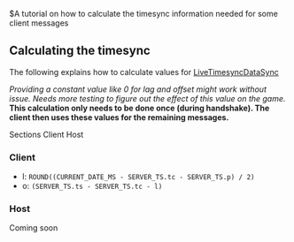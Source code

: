 $A tutorial on how to calculate the timesync information needed for some client messages
## Calculating the timesync
The following explains how to calculate values for <a href="/enum/LiveTimesyncDataSync">LiveTimesyncDataSync</a>

*Providing a constant value like 0 for lag and offset might work without issue. Needs more testing to figure out the effect of this value on the game.*
**This calculation only needs to be done once (during handshake). The client then uses these values for the remaining messages.**

<div class="navigation">
  <div>
    <span>Sections</span>
    <a link="?scrollTo=client">Client</a>
    <a link="?scrollTo=host">Host</a>
  </div>
</div>

<a link="?scrollTo=client" class="nam"></a>
### Client
- l: `ROUND((CURRENT_DATE_MS - SERVER_TS.tc - SERVER_TS.p) / 2)`
- o: `(SERVER_TS.ts - SERVER_TS.tc - l)`

<a link="?scrollTo=host" class="nam"></a>
### Host
Coming soon
